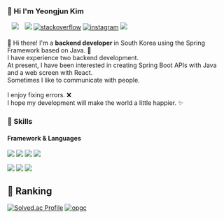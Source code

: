 ### 🤞 Hi I'm Yeongjun Kim
<p>
  <a href="https://velog.io/@youngjun_10"><img src="http://img.shields.io/badge/-Tech%20Blog-655ced?style=flat&logo=github&link=https://alpox.kr" style="height : auto; margin-left : 10px; margin-right : 10px;"/></a>
   <a href="https://www.linkedin.com/in/nine03/" target="_blank"><img src="https://img.shields.io/badge/YeongjunKim-0A66C2?style=flat-square&logo=Linkedin&logoColor=white"/></a>
  <a href="https://stackoverflow.com/users/10490779" target="_blank"><img src=https://img.shields.io/badge/stackoverflow-%23F28032.svg?&style=flat-square&logo=stackoverflow&logoColor=white alt=stackoverflow style="margin-bottom: 5px;" /></a>
  <a href="https://instagram.com/yeongjun91" target="_blank"><img src=https://img.shields.io/badge/instagram-%23000000.svg?&style=flat-square&logo=instagram&logoColor=white alt=instagram style="margin-bottom: 5px;" /></a>
  <a href="mailto:youngjun_10@naver.com" target="_blank"><img src="https://img.shields.io/badge/youngjun_10@naver.com-EA4335?style=flat-square&logo=Gmail&logoColor=white"/></a>
</p>

<p>
  👋 Hi there! I'm a <b>backend developer </b> in South Korea using the Spring Framework based on Java. 🚀</br>
  I have experience two backend development. </br>
  At present, I have been interested in creating Spring Boot APIs with Java and a  web screen with React.</br>
  Sometimes I like to communicate with people. </br></br>
  I enjoy fixing errors. ❌</br>
  I hope my development will make the world a little happier. ✨ <br/>
</p>

### 💪 Skills
#### Framework & Languages
<p>
  <img src="https://img.shields.io/badge/Vue.js-4FC08D?style=flat-square&logo=Vue.js&logoColor=white"/>
  <img src="https://img.shields.io/badge/React-61DAFB?style=flat-square&logo=React&logoColor=black"/>
  <img src="https://img.shields.io/badge/Spring-6DB33F?style=flat-square&logo=Spring&logoColor=white"/>
  <img src="https://img.shields.io/badge/Node.js-339933?style=flat-square&logo=Node.js&logoColor=white"/>
</p>
<p>
  <img src="https://img.shields.io/badge/Java-007396?style=flat-square&logo=java&logoColor=white"/> 
  <img src="https://img.shields.io/badge/JavaScript-F7DF1E?style=flat-square&logo=javascript&logoColor=black"/> 
  <img src="https://img.shields.io/badge/TypeScript-3178C6?style=flat-square&logo=TypeScript&logoColor=white"/>
</p>

## 📑 Ranking
[![Solved.ac Profile](http://mazassumnida.wtf/api/v2/generate_badge?boj=yeongjun_10)](https://solved.ac/yeongjun_10/) [![opgc](https://api.opgc.me/githubs/users/nine03/tag/?theme=dracula)](https://opgc.me/#/users/nine03)
